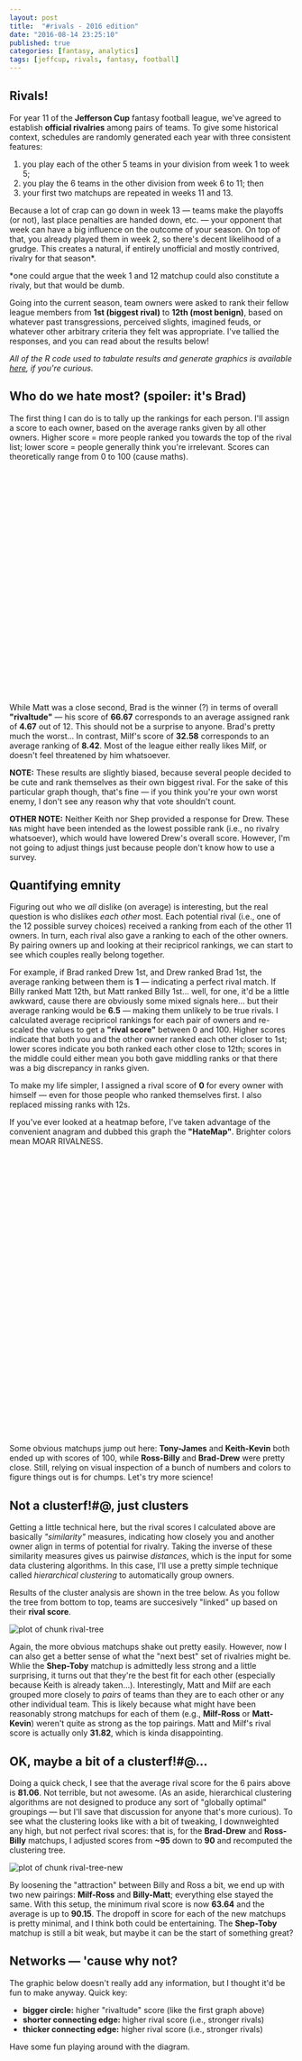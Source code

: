 ```yaml
---
layout: post
title:  "#rivals - 2016 edition"
date: "2016-08-14 23:25:10"
published: true
categories: [fantasy, analytics]
tags: [jeffcup, rivals, fantasy, football]
---
```


## Rivals!

For year 11 of the **Jefferson Cup** fantasy football league, we've agreed to establish **official rivalries** among pairs of teams. To give some historical context, schedules are randomly generated each year with three consistent features: 

1. you play each of the other 5 teams in your division from week 1 to week 5;  
2. you play the 6 teams in the other division from week 6 to 11; then 
3. your first two matchups are repeated in weeks 11 and 13. 

Because a lot of crap can go down in week 13 &mdash; teams make the playoffs (or not), last place penalties are handed down, etc. &mdash; your opponent that week can have a big influence on the outcome of your season. On top of that, you already played them in week 2, so there's decent likelihood of a grudge. This creates a natural, if entirely unofficial and mostly contrived, rivalry for that season\*.

\*one could argue that the week 1 and 12 matchup could also constitute a rivaly, but that would be dumb.

Going into the current season, team owners were asked to rank their fellow league members from **1st (biggest rival)** to **12th (most benign)**, based on whatever past transgressions, perceived slights, imagined feuds, or whatever other arbitrary criteria they felt was appropriate. I've tallied the responses, and you can read about the results below!

*All of the R code used to tabulate results and generate graphics is available [here]("https://github.com/jaeddy/jaeddy.github.io/tree/master/_source/2016-08-14-rivals-2016-edition.Rmd"), if you're curious.* 



## Who do we hate most? (spoiler: it's Brad)

The first thing I can do is to tally up the rankings for each person. I'll assign a score to each owner, based on the average ranks given by all other owners. Higher score = more people ranked you towards the top of the rival list; lower score = people generally think you're irrelevant. Scores can theoretically range from 0 to 100 (cause maths).

<!--html_preserve--><div id="htmlwidget-e276ab5a27b42728f7c2" style="width:700px;height:400px;" class="plotly html-widget"></div>
<script type="application/json" data-for="htmlwidget-e276ab5a27b42728f7c2">{"x":{"data":[{"x":[1,2,3,4,5,6,7,8,9,10,11,12],"y":[53.7878787878788,66.6666666666667,46.3636363636364,43.1818181818182,52.8925619834711,59.0909090909091,65.1515151515152,32.5757575757576,55.3030303030303,40.1515151515151,36.3636363636364,56.0606060606061],"text":["rival: Billy<br>rivaltude: 53.79","rival: Brad<br>rivaltude: 66.67","rival: Drew<br>rivaltude: 46.36","rival: James<br>rivaltude: 43.18","rival: Keith<br>rivaltude: 52.89","rival: Kevin<br>rivaltude: 59.09","rival: Matt<br>rivaltude: 65.15","rival: Milf<br>rivaltude: 32.58","rival: Ross<br>rivaltude: 55.3","rival: Shep<br>rivaltude: 40.15","rival: Toby<br>rivaltude: 36.36","rival: Tony<br>rivaltude: 56.06"],"key":null,"type":"bar","marker":{"autocolorscale":false,"color":"rgba(80,166,194,0.8)","line":{"width":1.88976377952756,"color":"transparent"}},"showlegend":false,"xaxis":"x","yaxis":"y","hoverinfo":"text","name":""}],"layout":{"margin":{"b":41.6301725671589,"l":55.8625155666252,"t":25.6779932396371,"r":7.97011207970112},"font":{"color":"rgba(0,0,0,1)","family":"Open Sans","size":15.9402241594022},"xaxis":{"type":"linear","autorange":false,"tickmode":"array","range":[0.4,12.6],"ticktext":["Billy","Brad","Drew","James","Keith","Kevin","Matt","Milf","Ross","Shep","Toby","Tony"],"tickvals":[1,2,3,4,5,6,7,8,9,10,11,12],"ticks":"","tickcolor":null,"ticklen":19.2,"tickwidth":0,"showticklabels":true,"tickfont":{"color":"rgba(0,0,0,1)","family":"","size":12.7521793275218},"tickangle":-0,"showline":false,"linecolor":null,"linewidth":0,"showgrid":true,"domain":[0,1],"gridcolor":"rgba(229,229,229,1)","gridwidth":0.265670402656704,"zeroline":false,"anchor":"y","title":"","titlefont":{"color":"rgba(0,0,0,1)","family":"","size":15.9402241594022},"hoverformat":".2f"},"yaxis":{"type":"linear","autorange":false,"tickmode":"array","range":[-3.33333333333333,70],"ticktext":["0","20","40","60"],"tickvals":[0,20,40,60],"ticks":"","tickcolor":null,"ticklen":19.2,"tickwidth":0,"showticklabels":true,"tickfont":{"color":"rgba(0,0,0,1)","family":"","size":12.7521793275218},"tickangle":-0,"showline":false,"linecolor":null,"linewidth":0,"showgrid":true,"domain":[0,1],"gridcolor":"rgba(229,229,229,1)","gridwidth":0.265670402656704,"zeroline":false,"anchor":"x","title":"Overall Rivaltude","titlefont":{"color":"rgba(0,0,0,1)","family":"","size":15.9402241594022},"hoverformat":".2f"},"shapes":[{"type":"rect","fillcolor":null,"line":{"color":null,"width":0,"linetype":[]},"yref":"paper","xref":"paper","x0":0,"x1":1,"y0":0,"y1":1}],"showlegend":false,"legend":{"bgcolor":null,"bordercolor":null,"borderwidth":0,"font":{"color":"rgba(0,0,0,1)","family":"","size":12.7521793275218},"y":1},"barmode":"stack","hovermode":"closest"},"width":700,"height":400,"source":"A","config":{"modeBarButtonsToRemove":["sendDataToCloud"]},"base_url":"https://plot.ly"},"evals":[],"jsHooks":[]}</script><!--/html_preserve-->

While Matt was a close second, Brad is the winner (?) in terms of overall **"rivaltude"** &mdash; his score of **66.67** corresponds to an average assigned rank of **4.67** out of 12. This should not be a surprise to anyone. Brad's pretty much the worst... In contrast, Milf's score of **32.58** corresponds to an average ranking of **8.42**. Most of the league either really likes Milf, or doesn't feel threatened by him whatsoever.

**NOTE:** These results are slightly biased, because several people decided to be cute and rank themselves as their own biggest rival. For the sake of this particular graph though, that's fine &mdash; if you think you're your own worst enemy, I don't see any reason why that vote shouldn't count.

**OTHER NOTE:** Neither Keith nor Shep provided a response for Drew. These `NA`s might have been intended as the lowest possible rank (i.e., no rivalry whatsoever), which would have lowered Drew's overall score. However, I'm not going to adjust things just because people don't know how to use a survey.

## Quantifying emnity

Figuring out who we *all* dislike (on average) is interesting, but the real question is who dislikes *each other* most. Each potential rival (i.e., one of the 12 possible survey choices) received a ranking from each of the other 11 owners. In turn, each rival also gave a ranking to each of the other owners. By pairing owners up and looking at their recipricol rankings, we can start to see which couples really belong together.

For example, if Brad ranked Drew 1st, and Drew ranked Brad 1st, the average ranking between them is **1** &mdash; indicating a perfect rival match. If Billy ranked Matt 12th, but Matt ranked Billy 1st... well, for one, it'd be a little awkward, cause there are obviously some mixed signals here... but their average ranking would be **6.5** &mdash; making them unlikely to be true rivals. I calculated  average recipricol rankings for each pair of owners and re-scaled the values to get a **"rival score"** between 0 and 100. Higher scores indicate that both you and the other owner ranked each other closer to 1st; lower scores indicate you both ranked each other close to 12th; scores in the middle could either mean you both gave middling ranks or that there was a big discrepancy in ranks given.

To make my life simpler, I assigned a rival score of **0** for every owner with himself &mdash; even for those people who ranked themselves first. I also replaced missing ranks with 12s.

If you've ever looked at a heatmap before, I've taken advantage of the convenient anagram and dubbed this graph the **"HateMap"**. Brighter colors mean MOAR RIVALNESS.

<!--html_preserve--><div id="htmlwidget-604d7290df1be699671c" style="width:750px;height:500px;" class="plotly html-widget"></div>
<script type="application/json" data-for="htmlwidget-604d7290df1be699671c">{"x":{"data":[{"x":[1,2,3,4,5,6,7,8,9,10,11,12],"y":[1,2,3,4,5,6,7,8,9,10,11,12],"z":[[0,null,null,null,null,null,null,null,null,null,null,null],[0.454545454545455,0,null,null,null,null,null,null,null,null,null,null],[0.5,0.954545454545455,0,null,null,null,null,null,null,null,null,null],[0.227272727272727,0.772727272727273,0.454545454545455,0,null,null,null,null,null,null,null,null],[0.5,0.636363636363636,0.0454545454545455,0.409090909090909,0,null,null,null,null,null,null,null],[0.409090909090909,0.545454545454545,0.5,0.636363636363636,1,0,null,null,null,null,null,null],[0.909090909090909,0.636363636363636,0.363636363636364,0.318181818181818,0.454545454545455,0.863636363636364,0,null,null,null,null,null],[0.681818181818182,0.5,0.0454545454545455,0.227272727272727,0.636363636363636,0.681818181818182,0.318181818181818,0,null,null,null,null],[0.954545454545455,0.590909090909091,0.181818181818182,0.181818181818182,0.5,0.409090909090909,0.636363636363636,0.909090909090909,0,null,null,null],[0.454545454545455,0.5,0.0909090909090909,0.636363636363636,0.818181818181818,0.454545454545455,0.136363636363636,0.272727272727273,0,0,null,null],[0.363636363636364,0.545454545454545,0.727272727272727,0.727272727272727,0.454545454545455,0.363636363636364,0.454545454545455,0.272727272727273,0.363636363636364,0.636363636363636,0,null],[0.681818181818182,0.863636363636364,0.454545454545455,1,0.409090909090909,0.681818181818182,0.818181818181818,0.409090909090909,0.590909090909091,0.181818181818182,0.272727272727273,0]],"text":[["rival: Billy<br>responder: Billy<br>rival_score: 0",null,null,null,null,null,null,null,null,null,null,null],["rival: Billy<br>responder: Brad<br>rival_score: 45.45","rival: Brad<br>responder: Brad<br>rival_score: 0",null,null,null,null,null,null,null,null,null,null],["rival: Billy<br>responder: Drew<br>rival_score: 50","rival: Brad<br>responder: Drew<br>rival_score: 95.45","rival: Drew<br>responder: Drew<br>rival_score: 0",null,null,null,null,null,null,null,null,null],["rival: Billy<br>responder: James<br>rival_score: 22.73","rival: Brad<br>responder: James<br>rival_score: 77.27","rival: Drew<br>responder: James<br>rival_score: 45.45","rival: James<br>responder: James<br>rival_score: 0",null,null,null,null,null,null,null,null],["rival: Billy<br>responder: Keith<br>rival_score: 50","rival: Brad<br>responder: Keith<br>rival_score: 63.64","rival: Drew<br>responder: Keith<br>rival_score: 4.55","rival: James<br>responder: Keith<br>rival_score: 40.91","rival: Keith<br>responder: Keith<br>rival_score: 0",null,null,null,null,null,null,null],["rival: Billy<br>responder: Kevin<br>rival_score: 40.91","rival: Brad<br>responder: Kevin<br>rival_score: 54.55","rival: Drew<br>responder: Kevin<br>rival_score: 50","rival: James<br>responder: Kevin<br>rival_score: 63.64","rival: Keith<br>responder: Kevin<br>rival_score: 100","rival: Kevin<br>responder: Kevin<br>rival_score: 0",null,null,null,null,null,null],["rival: Billy<br>responder: Matt<br>rival_score: 90.91","rival: Brad<br>responder: Matt<br>rival_score: 63.64","rival: Drew<br>responder: Matt<br>rival_score: 36.36","rival: James<br>responder: Matt<br>rival_score: 31.82","rival: Keith<br>responder: Matt<br>rival_score: 45.45","rival: Kevin<br>responder: Matt<br>rival_score: 86.36","rival: Matt<br>responder: Matt<br>rival_score: 0",null,null,null,null,null],["rival: Billy<br>responder: Milf<br>rival_score: 68.18","rival: Brad<br>responder: Milf<br>rival_score: 50","rival: Drew<br>responder: Milf<br>rival_score: 4.55","rival: James<br>responder: Milf<br>rival_score: 22.73","rival: Keith<br>responder: Milf<br>rival_score: 63.64","rival: Kevin<br>responder: Milf<br>rival_score: 68.18","rival: Matt<br>responder: Milf<br>rival_score: 31.82","rival: Milf<br>responder: Milf<br>rival_score: 0",null,null,null,null],["rival: Billy<br>responder: Ross<br>rival_score: 95.45","rival: Brad<br>responder: Ross<br>rival_score: 59.09","rival: Drew<br>responder: Ross<br>rival_score: 18.18","rival: James<br>responder: Ross<br>rival_score: 18.18","rival: Keith<br>responder: Ross<br>rival_score: 50","rival: Kevin<br>responder: Ross<br>rival_score: 40.91","rival: Matt<br>responder: Ross<br>rival_score: 63.64","rival: Milf<br>responder: Ross<br>rival_score: 90.91","rival: Ross<br>responder: Ross<br>rival_score: 0",null,null,null],["rival: Billy<br>responder: Shep<br>rival_score: 45.45","rival: Brad<br>responder: Shep<br>rival_score: 50","rival: Drew<br>responder: Shep<br>rival_score: 9.09","rival: James<br>responder: Shep<br>rival_score: 63.64","rival: Keith<br>responder: Shep<br>rival_score: 81.82","rival: Kevin<br>responder: Shep<br>rival_score: 45.45","rival: Matt<br>responder: Shep<br>rival_score: 13.64","rival: Milf<br>responder: Shep<br>rival_score: 27.27","rival: Ross<br>responder: Shep<br>rival_score: 0","rival: Shep<br>responder: Shep<br>rival_score: 0",null,null],["rival: Billy<br>responder: Toby<br>rival_score: 36.36","rival: Brad<br>responder: Toby<br>rival_score: 54.55","rival: Drew<br>responder: Toby<br>rival_score: 72.73","rival: James<br>responder: Toby<br>rival_score: 72.73","rival: Keith<br>responder: Toby<br>rival_score: 45.45","rival: Kevin<br>responder: Toby<br>rival_score: 36.36","rival: Matt<br>responder: Toby<br>rival_score: 45.45","rival: Milf<br>responder: Toby<br>rival_score: 27.27","rival: Ross<br>responder: Toby<br>rival_score: 36.36","rival: Shep<br>responder: Toby<br>rival_score: 63.64","rival: Toby<br>responder: Toby<br>rival_score: 0",null],["rival: Billy<br>responder: Tony<br>rival_score: 68.18","rival: Brad<br>responder: Tony<br>rival_score: 86.36","rival: Drew<br>responder: Tony<br>rival_score: 45.45","rival: James<br>responder: Tony<br>rival_score: 100","rival: Keith<br>responder: Tony<br>rival_score: 40.91","rival: Kevin<br>responder: Tony<br>rival_score: 68.18","rival: Matt<br>responder: Tony<br>rival_score: 81.82","rival: Milf<br>responder: Tony<br>rival_score: 40.91","rival: Ross<br>responder: Tony<br>rival_score: 59.09","rival: Shep<br>responder: Tony<br>rival_score: 18.18","rival: Toby<br>responder: Tony<br>rival_score: 27.27","rival: Tony<br>responder: Tony<br>rival_score: 0"]],"colorscale":[[0,"#440154"],[0.0454545454545455,"#471265"],[0.0909090909090909,"#482173"],[0.136363636363636,"#46307E"],[0.181818181818182,"#433E85"],[0.227272727272727,"#3E4C8A"],[0.272727272727273,"#38598C"],[0.318181818181818,"#32648E"],[0.363636363636364,"#2D708E"],[0.409090909090909,"#297A8E"],[0.454545454545455,"#25858E"],[0.5,"#21908D"],[0.545454545454545,"#1E9B8A"],[0.590909090909091,"#21A685"],[0.636363636363636,"#2BB07F"],[0.681818181818182,"#3BBB75"],[0.727272727272727,"#51C46A"],[0.772727272727273,"#69CD5B"],[0.818181818181818,"#85D54A"],[0.863636363636364,"#A3DA37"],[0.909090909090909,"#C2DF23"],[0.954545454545455,"#E0E318"],[1,"#FDE725"]],"type":"heatmap","showscale":false,"autocolorscale":false,"showlegend":false,"xaxis":"x","yaxis":"y","hoverinfo":"text","name":""},{"x":[0.4,12.6],"y":[0.4,12.6],"name":"99_f37282282d196080eb6e253c8508eb2a","type":"scatter","mode":"markers","opacity":0,"hoverinfo":"none","showlegend":false,"marker":{"color":[0,1],"colorscale":[[0,"#440154"],[0.05,"#481466"],[0.1,"#482575"],[0.15,"#463480"],[0.2,"#414487"],[0.25,"#3B528B"],[0.3,"#35608D"],[0.35,"#2F6C8E"],[0.4,"#2A788E"],[0.45,"#25848E"],[0.5,"#21908D"],[0.55,"#1E9C89"],[0.6,"#22A884"],[0.65,"#2FB47C"],[0.7,"#43BE71"],[0.75,"#5DC863"],[0.8,"#7AD151"],[0.85,"#9AD93D"],[0.9,"#BCDF27"],[0.95,"#DEE318"],[1,"#FDE725"]],"colorbar":{"bgcolor":null,"bordercolor":null,"borderwidth":0,"thickness":23.04,"title":"Rival Score","titlefont":{"color":"rgba(0,0,0,1)","family":"","size":15.9402241594022},"tickmode":"array","ticktext":["0","25","50","75","100"],"tickvals":[0,0.25,0.5,0.75,1],"tickfont":{"color":"rgba(0,0,0,1)","family":"","size":12.7521793275218},"ticklen":2,"len":0.5}}}],"layout":{"margin":{"b":41.6301725671589,"l":59.0505603985056,"t":44.8062622309198,"r":7.97011207970112},"font":{"color":"rgba(0,0,0,1)","family":"Open Sans","size":15.9402241594022},"title":"The HateMap","titlefont":{"color":"rgba(0,0,0,1)","family":"","size":19.1282689912827},"xaxis":{"type":"linear","autorange":false,"tickmode":"array","range":[0.4,12.6],"ticktext":["Billy","Brad","Drew","James","Keith","Kevin","Matt","Milf","Ross","Shep","Toby","Tony"],"tickvals":[1,2,3,4,5,6,7,8,9,10,11,12],"ticks":"","tickcolor":null,"ticklen":19.2,"tickwidth":0,"showticklabels":true,"tickfont":{"color":"rgba(0,0,0,1)","family":"","size":12.7521793275218},"tickangle":-0,"showline":false,"linecolor":null,"linewidth":0,"showgrid":true,"domain":[0,1],"gridcolor":"rgba(229,229,229,1)","gridwidth":0.265670402656704,"zeroline":false,"anchor":"y","title":"","titlefont":{"color":"rgba(0,0,0,1)","family":"","size":15.9402241594022},"hoverformat":".2f"},"yaxis":{"type":"linear","autorange":false,"tickmode":"array","range":[0.4,12.6],"ticktext":["Billy","Brad","Drew","James","Keith","Kevin","Matt","Milf","Ross","Shep","Toby","Tony"],"tickvals":[1,2,3,4,5,6,7,8,9,10,11,12],"ticks":"","tickcolor":null,"ticklen":19.2,"tickwidth":0,"showticklabels":true,"tickfont":{"color":"rgba(0,0,0,1)","family":"","size":12.7521793275218},"tickangle":-0,"showline":false,"linecolor":null,"linewidth":0,"showgrid":true,"domain":[0,1],"gridcolor":"rgba(229,229,229,1)","gridwidth":0.265670402656704,"zeroline":false,"anchor":"x","title":"","titlefont":{"color":"rgba(0,0,0,1)","family":"","size":15.9402241594022},"hoverformat":".2f"},"shapes":[{"type":"rect","fillcolor":null,"line":{"color":null,"width":0,"linetype":[]},"yref":"paper","xref":"paper","x0":0,"x1":1,"y0":0,"y1":1}],"showlegend":false,"legend":{"bgcolor":null,"bordercolor":null,"borderwidth":0,"font":{"color":"rgba(0,0,0,1)","family":"","size":12.7521793275218},"y":1},"hovermode":"closest"},"width":750,"height":500,"source":"A","config":{"modeBarButtonsToRemove":["sendDataToCloud"]},"base_url":"https://plot.ly"},"evals":[],"jsHooks":[]}</script><!--/html_preserve-->

Some obvious matchups jump out here: **Tony-James** and **Keith-Kevin** both ended up with scores of 100, while **Ross-Billy** and **Brad-Drew** were pretty close. Still, relying on visual inspection of a bunch of numbers and colors to figure things out is for chumps. Let's try more science!

## Not a clusterf!#@, just clusters

Getting a little technical here, but the rival scores I calculated above are basically *"similarity"* measures, indicating how closely you and another owner align in terms of potential for rivalry. Taking the inverse of these similarity measures gives us pairwise *distances*, which is the input for some data clustering algorithms. In this case, I'll use a pretty simple technique called *hierarchical clustering* to automatically group owners.

Results of the cluster analysis are shown in the tree below. As you follow the tree from bottom to top, teams are succesively "linked" up based on their **rival score**. 

<img src="http://jaeddy.github.io/figure/source/2016-08-14-rivals-2016-edition/rival-tree-1.png" title="plot of chunk rival-tree" alt="plot of chunk rival-tree" style="display: block; margin: auto;" />

Again, the more obvious matchups shake out pretty easily. However, now I can also get a better sense of what the "next best" set of rivalries might be. Whlie the **Shep-Toby** matchup is admittedly less strong and a little surprising, it turns out that they're the best fit for each other (especially because Keith is already taken...). Interestingly,  Matt and Milf are each grouped more closely to *pairs* of teams than they are to each other or any other individual team. This is likely because what might have been reasonably strong matchups for each of them (e.g., **Milf-Ross** or **Matt-Kevin**) weren't quite as strong as the top pairings. Matt and Milf's rival score is actually only **31.82**, which is kinda disappointing.



## OK, maybe a bit of a clusterf!#@...

Doing a quick check, I see that the average rival score for the 6 pairs above is **81.06**. Not terrible, but not awesome. (As an aside, hierarchical clustering algorithms are not designed to produce any sort of "globally optimal" groupings &mdash; but I'll save that discussion for anyone that's more curious). To see what the clustering looks like with a bit of tweaking, I downweighted any high, but not perfect rival scores: that is, for the **Brad-Drew** and **Ross-Billy** matchups, I adjusted scores from **~95** down to **90** and recomputed the clustering tree.

<img src="http://jaeddy.github.io/figure/source/2016-08-14-rivals-2016-edition/rival-tree-new-1.png" title="plot of chunk rival-tree-new" alt="plot of chunk rival-tree-new" style="display: block; margin: auto;" />

By loosening the "attraction" between Billy and Ross a bit, we end up with two new pairings: **Milf-Ross** and **Billy-Matt**; everything else stayed the same. With this setup, the minimum rival score is now **63.64** and the average is up to **90.15**. The dropoff in score for each of the new matchups is pretty minimal, and I think both could be entertaining. The **Shep-Toby** matchup is still a bit weak, but maybe it can be the start of something great?

## Networks &mdash; 'cause why not?

The graphic below doesn't really add any information, but I thought it'd be fun to make anyway. Quick key:

+ **bigger circle:** higher "rivaltude" score (like the first graph above)
+ **shorter connecting edge:** higher rival score (i.e., stronger rivals)
+ **thicker connecting edge:** higher rival score (i.e., stronger rivals)

Have some fun playing around with the diagram.

<!--html_preserve--><div id="htmlwidget-a7324d6aa8d7ee12f0ab" style="width:700px;height:700px;" class="forceNetwork html-widget"></div>
<script type="application/json" data-for="htmlwidget-a7324d6aa8d7ee12f0ab">{"x":{"links":{"source":[0,0,1,0,1,2,0,1,2,3,0,1,2,3,4,0,1,2,3,4,5,0,1,2,3,4,5,6,0,1,2,3,4,5,6,7,0,1,2,3,4,5,6,7,0,1,2,3,4,5,6,7,8,9,0,1,2,3,4,5,6,7,8,9,10],"target":[1,2,2,3,3,3,4,4,4,4,5,5,5,5,5,6,6,6,6,6,6,7,7,7,7,7,7,7,8,8,8,8,8,8,8,8,9,9,9,9,9,9,9,9,10,10,10,10,10,10,10,10,10,10,11,11,11,11,11,11,11,11,11,11,11],"value":[45.4545454545455,50,95.4545454545455,22.7272727272727,77.2727272727273,45.4545454545455,50,63.6363636363636,4.54545454545455,40.9090909090909,40.9090909090909,54.5454545454545,50,63.6363636363636,100,90.9090909090909,63.6363636363636,36.3636363636364,31.8181818181818,45.4545454545455,86.3636363636364,68.1818181818182,50,4.54545454545455,22.7272727272727,63.6363636363636,68.1818181818182,31.8181818181818,95.4545454545455,59.0909090909091,18.1818181818182,18.1818181818182,50,40.9090909090909,63.6363636363636,90.9090909090909,45.4545454545455,50,9.09090909090909,63.6363636363636,81.8181818181818,45.4545454545455,13.6363636363636,27.2727272727273,36.3636363636364,54.5454545454545,72.7272727272727,72.7272727272727,45.4545454545455,36.3636363636364,45.4545454545455,27.2727272727273,36.3636363636364,63.6363636363636,68.1818181818182,86.3636363636364,45.4545454545455,100,40.9090909090909,68.1818181818182,81.8181818181818,40.9090909090909,59.0909090909091,18.1818181818182,27.2727272727273],"colour":["#50A6C2","#50A6C2","#50A6C2","#50A6C2","#50A6C2","#50A6C2","#50A6C2","#50A6C2","#50A6C2","#50A6C2","#50A6C2","#50A6C2","#50A6C2","#50A6C2","#50A6C2","#50A6C2","#50A6C2","#50A6C2","#50A6C2","#50A6C2","#50A6C2","#50A6C2","#50A6C2","#50A6C2","#50A6C2","#50A6C2","#50A6C2","#50A6C2","#50A6C2","#50A6C2","#50A6C2","#50A6C2","#50A6C2","#50A6C2","#50A6C2","#50A6C2","#50A6C2","#50A6C2","#50A6C2","#50A6C2","#50A6C2","#50A6C2","#50A6C2","#50A6C2","#50A6C2","#50A6C2","#50A6C2","#50A6C2","#50A6C2","#50A6C2","#50A6C2","#50A6C2","#50A6C2","#50A6C2","#50A6C2","#50A6C2","#50A6C2","#50A6C2","#50A6C2","#50A6C2","#50A6C2","#50A6C2","#50A6C2","#50A6C2","#50A6C2"]},"nodes":{"name":["Billy","Brad","Drew","James","Keith","Kevin","Matt","Milf","Ross","Shep","Toby","Tony"],"group":[22.2121212121212,35.0909090909091,14.7878787878788,11.6060606060606,21.3168044077135,27.5151515151515,33.5757575757576,1,23.7272727272727,8.57575757575757,4.78787878787879,24.4848484848485],"nodesize":[22.2121212121212,35.0909090909091,14.7878787878788,11.6060606060606,21.3168044077135,27.5151515151515,33.5757575757576,1,23.7272727272727,8.57575757575757,4.78787878787879,24.4848484848485]},"options":{"NodeID":"rival","Group":"score","colourScale":"d3.scale.category20()","fontSize":12,"fontFamily":"Open Sans","clickTextSize":30,"linkDistance":"function(d){return (101 - d.value) * 7}","linkWidth":"function(d){return Math.pow((d.value / 20), 2)}","charge":0,"opacity":0.6,"zoom":false,"legend":false,"nodesize":true,"radiusCalculation":"d.nodesize + 10","bounded":true,"opacityNoHover":1,"clickAction":null}},"evals":["options.linkDistance"],"jsHooks":[]}</script><!--/html_preserve-->

## Conclusions

Your 2016 rivalries, based on the data (and some minor adjustments) are as follows:

+ **Kevin-Keith**
+ **James-Tony**
+ **Brad-Drew**
+ **Billy-Matt**
+ **Milf-Ross**
+ **Shep-Toby**

Now I just need to figure out how to build a schedule around all of this. That might be an interesting topic for a follow-up post...

Also, this was a massive time sink that didn't help me prepare for the actual draft or season whatsoever. Crap.

